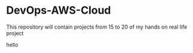 # DevOps-AWS-Cloud
This repository will contain projects from 15 to 20 of my hands on real life project

hello

